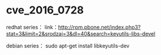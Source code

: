 # cve_2016_0728

redhat series：
link：http://rpm.pbone.net/index.php3?stat=3&limit=2&srodzaj=3&dl=40&search=keyutils-libs-devel

debian series：
sudo apt-get install libkeyutils-dev

